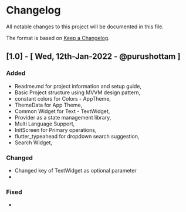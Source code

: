 # Changelog
All notable changes to this project will be documented in this file.

The format is based on [Keep a Changelog](https://keepachangelog.com/en/1.0.0/).

## [1.0] - [ Wed, 12th-Jan-2022 - @purushottam ]

### Added
- Readme.md for project information and setup guide,
- Basic Project structure using MVVM design pattern,
- constant colors for Colors - AppTheme,
- ThemeData for App Theme,
- Common Widget for Text - TextWidget,
- Provider as a state management library,
- Multi Language Support,
- InitScreen for Primary operations,
- flutter_typeahead for dropdown search suggestion,
- Search Widget,




### Changed
- Changed key of TextWidget as optional parameter
-

### Fixed
-
